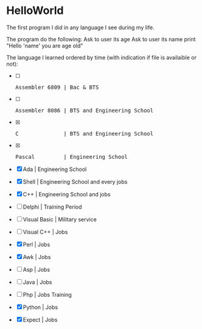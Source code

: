 # HelloWorld

The first program I did in any language I see during my life.

The program do the following:
Ask to user its age
Ask to user its name
print "Hello 'name' you are age old"

The language I learned ordered by time (with indication if file is availaible or not):
- [ ] <pre>Assembler 6809 | Bac & BTS</pre>
- [ ] <pre>Assembler 8086 | BTS and Engineering School</pre>
- [x] <pre>C              | BTS and Engineering School</pre>
- [x] <pre>Pascal         | Engineering School</pre>
- [x] Ada            |  Engineering School
- [x] Shell          |  Engineering School and every jobs
- [x] C++            |  Engineering School and jobs
- [ ] Delphi         |  Training Period
- [ ] Visual Basic   |  Military service
- [ ] Visual C++     |  Jobs
- [x] Perl           |  Jobs
- [x] Awk            |  Jobs
- [ ] Asp            |  Jobs
- [ ] Java           |  Jobs
- [ ] Php            |  Jobs Training
- [x] Python         |  Jobs
- [x] Expect         |  Jobs


 
